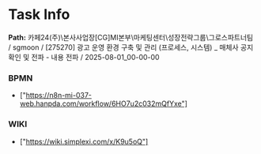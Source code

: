 # Task Info

**Path:** 카페24(주)\본사사업장\[CG]MI본부\마케팅센터\성장전략그룹\그로스파트너팀 / sgmoon / [275270] 광고 운영 환경 구축 및 관리 (프로세스, 시스템) _ 매체사 공지 확인 및 전파 - 내용 전파 / 2025-08-01_00-00-00

### BPMN
- ["https://n8n-mi-037-web.hanpda.com/workflow/6HO7u2c032mQfYxe"]

### WIKI
- ["https://wiki.simplexi.com/x/K9u5oQ"]

